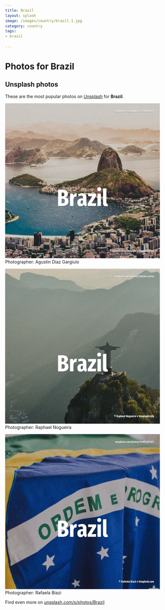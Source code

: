 ```yaml
---
title: Brazil
layout: splash
image: /images/country/brazil.1.jpg
category: country
tags:
- brazil

---
```

# Photos for Brazil
 
## Unsplash photos
These are the most popular photos on [Unsplash](https://unsplash.com) for **Brazil**.
 
![Brazil](/images/country/brazil.1.jpg)
Photographer:  Agustin Diaz Gargiulo
 
![Brazil](/images/country/brazil.2.jpg)
Photographer:  Raphael Nogueira
 
![Brazil](/images/country/brazil.3.jpg)
Photographer:  Rafaela Biazi
 
Find even more on [unsplash.com/s/photos/Brazil](https://unsplash.com/s/photos/Brazil)
 
